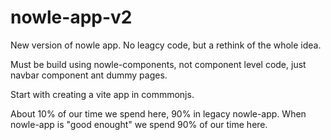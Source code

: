 # nowle-app-v2

New version of nowle app. No leagcy code, but a rethink of the whole idea.

Must be build using nowle-components, not component level code, just navbar component ant dummy pages.

Start with creating a vite app in commmonjs.

About 10% of our time we spend here, 90% in legacy nowle-app. When nowle-app is "good enought" we spend 90% of our time here.
